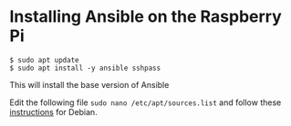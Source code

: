 # Installing Ansible on the Raspberry Pi
```
$ sudo apt update
$ sudo apt install -y ansible sshpass
```

This will install the base version of Ansible

Edit the following file `sudo nano /etc/apt/sources.list` and follow these [instructions](https://docs.ansible.com/ansible/latest/installation_guide/intro_installation.html#installing-ansible-on-debian) for Debian.

